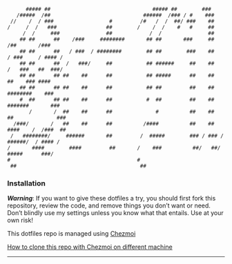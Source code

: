 ```                                                                                          
      ##### ##                                 ##### ##        ###                         
   /#####  /##                              ######  /### / #    ###                        
 //    /  / ###                  #         /#   /  /  ##/ ###    ##                        
/     /  /   ###                ##        /    /  /    #   #     ##                        
     /  /     ###               ##            /  /               ##                        
    ## ##      ##    /###     ########       ## ##       ###     ##      /##       /###    
    ## ##      ##   / ###  / ########        ## ##        ###    ##     / ###     / #### / 
    ## ##      ##  /   ###/     ##           ## ######     ##    ##    /   ###   ##  ###/  
    ## ##      ## ##    ##      ##           ## #####      ##    ##   ##    ### ####       
    ## ##      ## ##    ##      ##           ## ##         ##    ##   ########    ###      
    #  ##      ## ##    ##      ##           #  ##         ##    ##   #######       ###    
       /       /  ##    ##      ##              #          ##    ##   ##              ###  
  /###/       /   ##    ##      ##          /####          ##    ##   ####    /  /###  ##  
 /   ########/     ######       ##         /  #####        ### / ### / ######/  / #### /   
/       ####        ####         ##       /    ###          ##/   ##/   #####      ###/    
#                                         #                                                
 ##                                        ##                                              
 ```

### Installation

**_Warning_**: If you want to give these dotfiles a try, you should first fork this repository, review the code, and remove things you don’t want or need. Don’t blindly use my settings unless you know what that entails. Use at your own risk!

This dotfiles repo is managed using [Chezmoi](https://www.chezmoi.io/install/)

[How to clone this repo with Chezmoi on different machine](https://www.chezmoi.io/user-guide/daily-operations/#install-chezmoi-and-your-dotfiles-on-a-new-machine-with-a-single-command)

---
